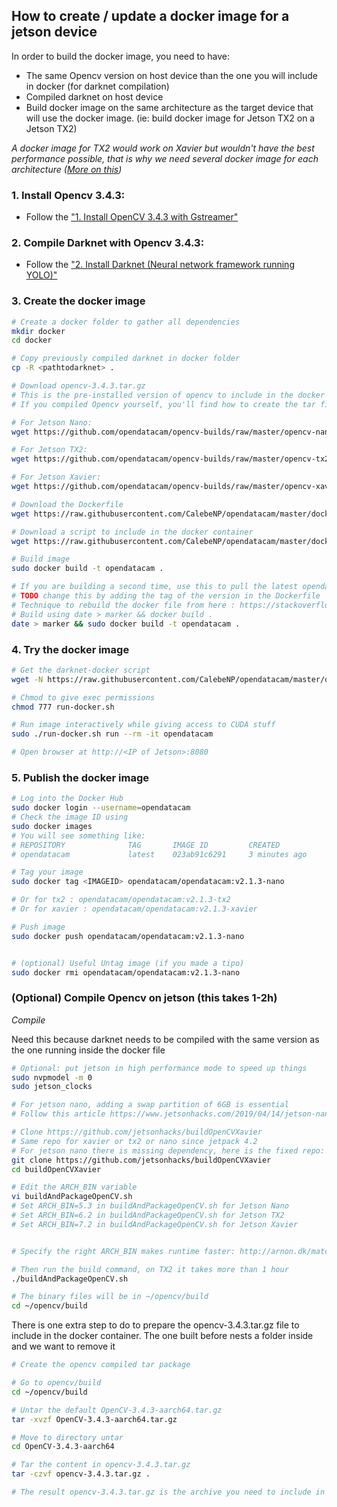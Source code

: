 ## How to create / update a docker image for a jetson device

In order to build the docker image, you need to have:

- The same Opencv version on host device than the one you will include in docker (for darknet compilation)
- Compiled darknet on host device
- Build docker image on the same architecture as the target device that will use the docker image. (ie: build docker image for Jetson TX2 on a Jetson TX2)

*A docker image for TX2 would work on Xavier but wouldn't have the best performance possible, that is why we need several docker image for each architecture ([More on this](http://arnon.dk/matching-sm-architectures-arch-and-gencode-for-various-nvidia-cards/))*

### 1. Install Opencv 3.4.3:

- Follow the ["1. Install OpenCV 3.4.3 with Gstreamer"](../USE_WITHOUT_DOCKER.md)

### 2. Compile Darknet with Opencv 3.4.3:

- Follow the ["2. Install Darknet (Neural network framework running YOLO)"](../USE_WITHOUT_DOCKER.md) 

### 3. Create the docker image

```bash
# Create a docker folder to gather all dependencies
mkdir docker
cd docker

# Copy previously compiled darknet in docker folder
cp -R <pathtodarknet> .

# Download opencv-3.4.3.tar.gz
# This is the pre-installed version of opencv to include in the docker container
# If you compiled Opencv yourself, you'll find how to create the tar file in the section explaning how to compile opencv

# For Jetson Nano:
wget https://github.com/opendatacam/opencv-builds/raw/master/opencv-nano-3.4.3/opencv-3.4.3.tar.gz

# For Jetson TX2:
wget https://github.com/opendatacam/opencv-builds/raw/master/opencv-tx2-3.4.3/opencv-3.4.3.tar.gz

# For Jetson Xavier:
wget https://github.com/opendatacam/opencv-builds/raw/master/opencv-xavier-3.4.3/opencv-3.4.3.tar.gz

# Download the Dockerfile
wget https://raw.githubusercontent.com/CalebeNP/opendatacam/master/docker/run-jetson/Dockerfile

# Download a script to include in the docker container
wget https://raw.githubusercontent.com/CalebeNP/opendatacam/master/docker/run-jetson/docker-start-mongo-and-opendatacam.sh

# Build image
sudo docker build -t opendatacam .

# If you are building a second time, use this to pull the latest opendatacam code
# TODO change this by adding the tag of the version in the Dockerfile
# Technique to rebuild the docker file from here : https://stackoverflow.com/a/49831094/1228937
# Build using date > marker && docker build .
date > marker && sudo docker build -t opendatacam .
```

### 4. Try the docker image

```bash
# Get the darknet-docker script
wget -N https://raw.githubusercontent.com/CalebeNP/opendatacam/master/docker/run-jetson/run-docker.sh

# Chmod to give exec permissions
chmod 777 run-docker.sh

# Run image interactively while giving access to CUDA stuff
sudo ./run-docker.sh run --rm -it opendatacam

# Open browser at http://<IP of Jetson>:8080
```

### 5. Publish the docker image

```bash
# Log into the Docker Hub
sudo docker login --username=opendatacam
# Check the image ID using
sudo docker images
# You will see something like:
# REPOSITORY              TAG       IMAGE ID         CREATED           SIZE
# opendatacam             latest    023ab91c6291     3 minutes ago     1.975 GB

# Tag your image
sudo docker tag <IMAGEID> opendatacam/opendatacam:v2.1.3-nano

# Or for tx2 : opendatacam/opendatacam:v2.1.3-tx2
# Or for xavier : opendatacam/opendatacam:v2.1.3-xavier

# Push image
sudo docker push opendatacam/opendatacam:v2.1.3-nano


# (optional) Useful Untag image (if you made a tipo)
sudo docker rmi opendatacam/opendatacam:v2.1.3-nano
```

### (Optional) Compile Opencv on jetson (this takes 1-2h)

*Compile*

Need this because darknet needs to be compiled with the same version as the one running inside the docker file

```bash
# Optional: put jetson in high performance mode to speed up things
sudo nvpmodel -m 0
sudo jetson_clocks

# For jetson nano, adding a swap partition of 6GB is essential
# Follow this article https://www.jetsonhacks.com/2019/04/14/jetson-nano-use-more-memory/

# Clone https://github.com/jetsonhacks/buildOpenCVXavier 
# Same repo for xavier or tx2 or nano since jetpack 4.2
# For jetson nano there is missing dependency, here is the fixed repo: https://github.com/tdurand/buildOpenCVXavier/pull/1/files
git clone https://github.com/jetsonhacks/buildOpenCVXavier
cd buildOpenCVXavier

# Edit the ARCH_BIN variable
vi buildAndPackageOpenCV.sh
# Set ARCH_BIN=5.3 in buildAndPackageOpenCV.sh for Jetson Nano
# Set ARCH_BIN=6.2 in buildAndPackageOpenCV.sh for Jetson TX2
# Set ARCH_BIN=7.2 in buildAndPackageOpenCV.sh for Jetson Xavier


# Specify the right ARCH_BIN makes runtime faster: http://arnon.dk/matching-sm-architectures-arch-and-gencode-for-various-nvidia-cards/

# Then run the build command, on TX2 it takes more than 1 hour
./buildAndPackageOpenCV.sh

# The binary files will be in ~/opencv/build
cd ~/opencv/build
```

There is one extra step to do to prepare the opencv-3.4.3.tar.gz file to include in the docker container. The one built before nests a folder inside and we want to remove it

```bash
# Create the opencv compiled tar package

# Go to opencv/build
cd ~/opencv/build

# Untar the default OpenCV-3.4.3-aarch64.tar.gz
tar -xvzf OpenCV-3.4.3-aarch64.tar.gz

# Move to directory untar
cd OpenCV-3.4.3-aarch64

# Tar the content in opencv-3.4.3.tar.gz
tar -czvf opencv-3.4.3.tar.gz .

# The result opencv-3.4.3.tar.gz is the archive you need to include in the docker image to install opencv
```


